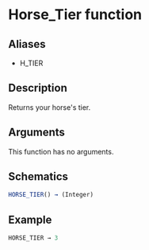 # Horse_Tier function

## Aliases

- H_TIER

## Description

Returns your horse's tier.

## Arguments

This function has no arguments.

## Schematics

```js
HORSE_TIER() → (Integer)
```

## Example

```js
HORSE_TIER → 3
```
